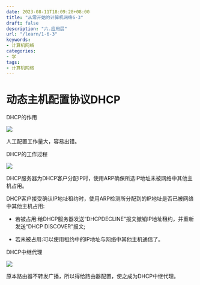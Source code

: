 ```yaml
---
date: 2023-08-11T18:09:28+08:00
title: "从零开始的计算机网络6-3"
draft: false
description: "六.应用层"
url: "/learn/1-6-3"
keywords:
- 计算机网络
categories:
- 学
tags:
- 计算机网络
---
```


# 动态主机配置协议DHCP

DHCP的作用

![](https://img.0pt.im/computernet/6-3/6-3-1.png)

人工配置工作量大，容易出错。

DHCP的工作过程

![](https://img.0pt.im/computernet/6-3/6-3-2.png)

DHCP服务器为DHCP客户分配IP时，使用ARP确保所选IP地址未被网络中其他主机占用。

DHCP客户接受确认IP地址租约时，使用ARP检测所分配到的IP地址是否已被网络中其他主机占用:

- 若被占用:给DHCP服务器发送“DHCPDECLINE”报文撤销IP地址租约，并重新发送“DHCP DISCOVER”报文;

- 若未被占用:可以使用租约中的IP地址与网络中其他主机通信了。

DHCP中继代理

![](https://img.0pt.im/computernet/6-3/6-3-3.png)

原本路由器不转发广播，所以得给路由器配置，使之成为DHCP中继代理。
